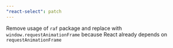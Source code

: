 ```yaml
---
"react-select": patch
---
```


Remove usage of `raf` package and replace with `window.requestAnimationFrame` because React already depends on `requestAnimationFrame`
